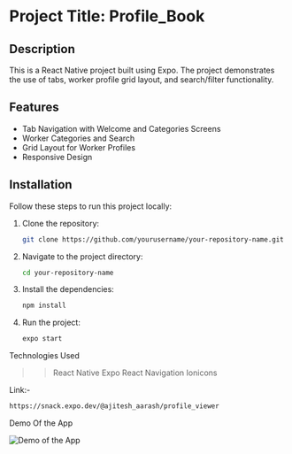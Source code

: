 # Project Title: Profile_Book

## Description
This is a React Native project built using Expo. The project demonstrates the use of tabs, worker profile grid layout, and search/filter functionality.

## Features
- Tab Navigation with Welcome and Categories Screens
- Worker Categories and Search
- Grid Layout for Worker Profiles
- Responsive Design

## Installation
Follow these steps to run this project locally:

1. Clone the repository:
   ```bash
   git clone https://github.com/yourusername/your-repository-name.git
   ```
2. Navigate to the project directory:
   ```bash
   cd your-repository-name
   ```
3. Install the dependencies:
   ```bash
   npm install
   ```
4. Run the project:
   ```bash
   expo start
   ```
   
Technologies Used
>> React Native
>> Expo
>> React Navigation
>> Ionicons 

Link:-
```bash
https://snack.expo.dev/@ajitesh_aarash/profile_viewer
```
Demo Of the App

![Demo of the App](https://imgur.com/a/xQQh7bJ)

